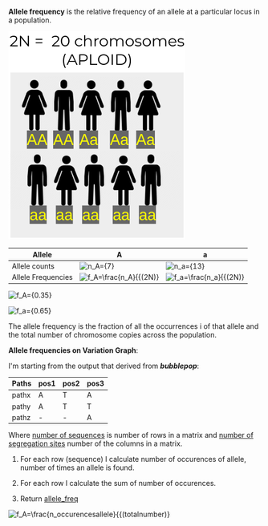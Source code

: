 **Allele frequency** is the relative frequency of an allele at a particular locus in a population.

![](/figures/allelefrequencies.png)

Allele        | A              | a
--------------| -------------  | -------------- 
Allele counts   |![n_A={7}](https://latex.codecogs.com/svg.latex?\Large&space;n_A={7)  |![n_a={13}](https://latex.codecogs.com/svg.latex?\Large&space;n_a={13)             
Allele Frequencies |![f_A=\frac{n_A}{{(2N)}](https://latex.codecogs.com/svg.latex?\Large&space;f_A=\frac{n_A}{{(2N)}) |![f_a=\frac{n_a}{{(2N)}](https://latex.codecogs.com/svg.latex?\Large&space;f_a=\frac{n_a}{{(2N)})            

![f_A={0.35}](https://latex.codecogs.com/svg.latex?\Large&space;f_A={0.35)

![f_a={0.65}](https://latex.codecogs.com/svg.latex?\Large&space;f_a={0.65) 

The allele frequency is the fraction of all the occurrences i of that allele and the total number of chromosome copies across the population.

**Allele frequencies on Variation Graph**:

I'm starting from the output that derived from ***bubblepop***:

Paths         | pos1        | pos2        | pos3
--------------| -------------  | -------------- |---------
pathx         | A              | T              | A
pathy         | A              | T              | T
pathz         | -              | -              | A

Where [number of sequences](/functions/utils.py#L9) is number of rows in a matrix and [number of segregation sites](/functions/utils.py#L15) number of the columns in a matrix.

1. For each row (sequence) I calculate number of occurences of allele, number of times an allele is found. 

2. For each row I calculate the sum of number of occurences.

3. Return [allele_freq](/functions/utils.py#L21)

![f_A=\frac{n_occurencesallele}{{(totalnumber)}](https://latex.codecogs.com/svg.latex?\Large&space;f_A=\frac{n_occurencesallele}{{(totalnumber)})
